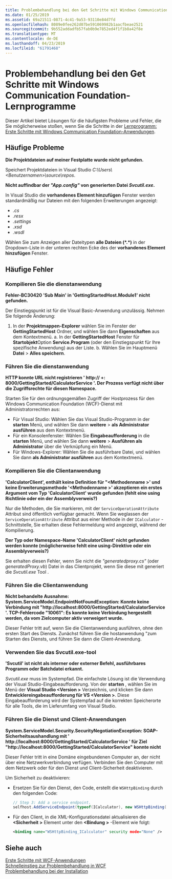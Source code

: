 ```yaml
---
title: Problembehandlung bei den Get Schritte mit Windows Communication Foundation-Lernprogramme
ms.date: 01/25/2019
ms.assetid: 69a21511-0871-4c41-9a53-93110e84d7fd
ms.openlocfilehash: 8089e0fee262d07be591069982b1aacfbeae2521
ms.sourcegitcommit: 9b552addadfb57fab0b9e7852ed4f1f1b8a42f8e
ms.translationtype: MT
ms.contentlocale: de-DE
ms.lasthandoff: 04/23/2019
ms.locfileid: "61791468"
---
```

# <a name="troubleshoot-the-get-started-with-windows-communication-foundation-tutorials"></a>Problembehandlung bei den Get Schritte mit Windows Communication Foundation-Lernprogramme

Dieser Artikel bietet Lösungen für die häufigsten Probleme und Fehler, die Sie möglicherweise stoßen, wenn Sie die Schritte in der [Lernprogramm: Erste Schritte mit Windows Communication Foundation-Anwendungen](getting-started-tutorial.md). 
  
## <a name="common-problems"></a>Häufige Probleme

**Die Projektdateien auf meiner Festplatte wurde nicht gefunden.**

 Speichert Projektdateien in Visual Studio *C:\Users\\&lt;Benutzernamen&gt;\source\repos*.  

**Nicht auffindbar der *"App.config"* von generierten Datei *Svcutil.exe*.**

 In Visual Studio die **vorhandenes Element hinzufügen** Fenster werden standardmäßig nur Dateien mit den folgenden Erweiterungen angezeigt: 
- *.cs* 
- *.resx* 
- *.settings*
- *.xsd* 
- *.wsdl*

Wählen Sie zum Anzeigen aller Dateitypen **alle Dateien (\*.\*)**  in der Dropdown-Liste in der unteren rechten Ecke des der **vorhandenes Element hinzufügen** Fenster.  
  
## <a name="common-errors"></a>Häufige Fehler

### <a name="compile-the-service-application"></a>Kompilieren Sie die dienstanwendung 

**Fehler-BC30420 'Sub Main' in 'GettingStartedHost.Module1' nicht gefunden.**

Der Einstiegspunkt ist für die Visual Basic-Anwendung unzulässig. Nehmen Sie folgende Änderung:

   1. In der **Projektmappen-Explorer** wählen Sie im Fenster der **GettingStartedHost** Ordner, und wählen Sie dann **Eigenschaften** aus dem Kontextmenü.
    a. In der **GettingStartedHost** Fenster für **Startobjekt**Option **Service.Program** (oder den Einstiegspunkt für Ihre spezifische Anwendung) aus der Liste. 
    b. Wählen Sie im Hauptmenü **Datei** > **Alles speichern**.

### <a name="run-the-service-application"></a>Führen Sie die dienstanwendung 

**HTTP konnte URL nicht registrieren ' http:\// +: 8000/GettingStarted/CalculatorService '. Der Prozess verfügt nicht über die Zugriffsrechte für diesen Namespace.** 

 Starten Sie für den ordnungsgemäßen Zugriff der Hostprozess für den Windows Communication Foundation (WCF)-Dienst mit Administratorrechten aus:
- Für Visual Studio: Wählen Sie das Visual Studio-Programm in der **starten** Menü, und wählen Sie dann **weitere** > **als Administrator ausführen** aus dem Kontextmenü.
- Für ein Konsolenfenster: Wählen Sie **Eingabeaufforderung** in die **starten** Menü, und wählen Sie dann **weitere** > **Ausführen als Administrator** über die Verknüpfung ein Menü.
- Für Windows-Explorer: Wählen Sie die ausführbare Datei, und wählen Sie dann **als Administrator ausführen** aus dem Kontextmenü.

### <a name="compile-the-client-application"></a>Kompilieren Sie die Clientanwendung

**'CalculatorClient', enthält keine Definition für "\<Methodenname >' und keine Erweiterungsmethode '\<Methodenname >' akzeptieren ein erstes Argument vom Typ 'CalculatorClient' wurde gefunden (fehlt eine using Richtlinie oder ein der Assemblyverweis?)**  

Nur die Methoden, die Sie markieren, mit der `ServiceOperationAttribute` Attribut sind öffentlich verfügbar gemacht. Wenn Sie weglassen der `ServiceOperationAttribute` Attribut aus einer Methode in der `ICalculator` -Schnittstelle, Sie erhalten diese Fehlermeldung wird angezeigt, während der Kompilierung.  

**Der Typ oder Namespace-Name 'CalculatorClient' nicht gefunden werden konnte (möglicherweise fehlt eine using-Direktive oder ein Assemblyverweis?)**

 Sie erhalten diesen Fehler, wenn Sie nicht die *"generatedproxy.cs"* (oder *generatedProxy.vb*) Datei in das Clientprojekt, wenn Sie diese mit generiert die *Svcutil.exe* Tool .  

### <a name="run-the-client-application"></a>Führen Sie die Clientanwendung

**Nicht behandelte Ausnahme: System.ServiceModel.EndpointNotFoundException: Konnte keine Verbindung mit "http:\//localhost:8000/GettingStarted/CalculatorService '. TCP-Fehlercode "10061": Es konnte keine Verbindung hergestellt werden, da vom Zielcomputer aktiv verweigert wurde.**

Dieser Fehler tritt auf, wenn Sie die Clientanwendung ausführen, ohne den ersten Start des Diensts. Zunächst führen Sie die hostanwendung "zum Starten des Diensts, und führen Sie dann die Client-Anwendung.

### <a name="use-the-svcutilexe-tool"></a>Verwenden Sie das Svcutil.exe-tool
   
**'Svcutil' ist nicht als interner oder externer Befehl, ausführbares Programm oder Batchdatei erkannt.**

 *Svcutil.exe* muss im Systempfad. Die einfachste Lösung ist die Verwendung der Visual Studio-Eingabeaufforderung. Von der **starten** , wählen Sie im Menü der **Visual Studio \<Version >** Verzeichnis, und klicken Sie dann **Entwicklereingabeaufforderung für VS \<Version >**. Diese Eingabeaufforderung wird der Systempfad auf die korrekten Speicherorte für alle Tools, die im Lieferumfang von Visual Studio.  
  
### <a name="run-the-service-and-client-applications"></a>Führen Sie die Dienst und Client-Anwendungen

**System.ServiceModel.Security.SecurityNegotiationException: SOAP-Sicherheitsaushandlung mit ' http:\//localhost:8000/GettingStarted/CalculatorService ' für Ziel "http:\//localhost:8000/GettingStarted/CalculatorService" konnte nicht**  

Dieser Fehler tritt in eine Domäne eingebundenen Computer an, der nicht über eine Netzwerkverbindung verfügen. Verbinden Sie den Computer mit dem Netzwerk oder für den Dienst und Client-Sicherheit deaktivieren. 

Um Sicherheit zu deaktivieren:

- Ersetzen Sie für den Dienst, den Code, erstellt die `WSHttpBinding` durch den folgenden Code:  
  
    ```csharp
    // Step 3: Add a service endpoint.
    selfhost.AddServiceEndpoint(typeof(ICalculator), new WSHttpBinding(SecurityMode.None), "CalculatorService");  
    ```

- Für den Client, in die XML-Konfigurationsdatei aktualisieren die  **\<Sicherheit >** Element unter den  **\<Bindung >** -Element wie folgt:  
  
    ```xml
    <binding name="WSHttpBinding_ICalculator" security mode="None" />
    ```  

## <a name="see-also"></a>Siehe auch  
 [Erste Schritte mit WCF-Anwendungen](getting-started-tutorial.md)  
 [Schnelleinstieg zur Problembehandlung in WCF](wcf-troubleshooting-quickstart.md)  
 [Problembehandlung bei der Installation](troubleshooting-setup-issues.md)
